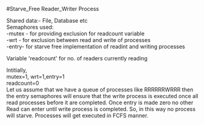 
#Starve_Free Reader_Writer Process
 
 Shared data:- File, Database etc                                                                                                                                         
 Semaphores used:                                                                                                                                                         
  -mutex - for providing exclusion for readcount variable                                                                                                                 
  -wrt - for exclusion between read and write of processes                                                                                                               
  -entry- for starve free implementation of readint and writing processes                                                                                                 
                                                                                                                                                                         
 Variable 'readcount' for no. of readers currently reading                                                                                                                                                                                                                                                                                          


Intitially,                                                                                                                                                               
mutex=1, wrt=1,entry=1                                                                                                                                         
readcount=0                                                                                                                                                                
Let us assume that we have a queue of processes like RRRRRRWRRR then the entry semaphores will ensure that the write process is executed once all read processes before it are completed. Once entry is made zero no other Read can enter until write process is completed. So, in this way no process will starve. Processes will get executed in FCFS manner.
                                       
                                               
